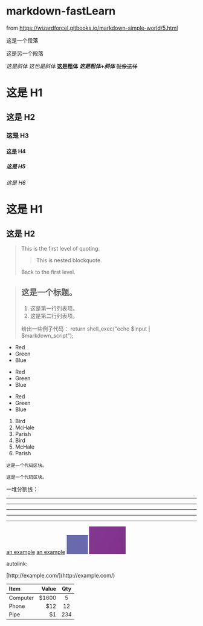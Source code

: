 # markdown-fastLearn
from https://wizardforcel.gitbooks.io/markdown-simple-world/5.html


<p>这是一个段落<p>
<p>这是另一个段落</p>
<em>这是斜体</em>
<em>这也是斜体</em>
<strong>这是粗体</strong>
<strong><em>这是粗体+斜体</strong></em>
<strike>就像这样</strike>

# 这是 H1 #
## 这是 H2 ##
### 这是 H3 ###
#### 这是 H4 ####
##### 这是 H5 #####
###### 这是 H6 ######

这是 H1
=======

这是 H2
-------

> This is the first level of quoting.
>
> > This is nested blockquote.
>
> Back to the first level.

> ## 这是一个标题。
>
> 1.   这是第一行列表项。
> 2.   这是第二行列表项。
>
> 给出一些例子代码：
>     return shell_exec("echo $input | $markdown_script");
*   Red
*   Green
*   Blue
+   Red
+   Green
+   Blue
-   Red
-   Green
-   Blue
1.  Bird
2.  McHale
3.  Parish
1.  Bird
1.  McHale
1.  Parish
<pre><code>这是一个代码区块。</code></pre>
```
这是一个代码区块。
```
一堆分割线：
* * *
***
*****
- - -
---------------------------------------
<a href='http://example.com/'>an example</a>
<a href='http://example.com/' title="Optional Title">an example</a>
<img src='Capture1.JPG' alt='Alt text' />
<img src='Capture2.JPG' alt='Alt text' title='Optional Title' />
<p>autolink:</p>
[http://example.com/](http://example.com/)
<table><thead>
<tr>
  <th align="left">Item</th>
  <th align="right">Value</th>
  <th align="center">Qty</th>
</tr>
</thead>
<tbody><tr>
  <td align="left">Computer</td>
  <td align="right">$1600</td>
  <td align="center">5</td>
</tr>
<tr>
  <td align="left">Phone</td>
  <td align="right">$12</td>
  <td align="center">12</td>
</tr>
<tr>
  <td align="left">Pipe</td>
  <td align="right">$1</td>
  <td align="center">234</td>
</tr>
</tbody></table>